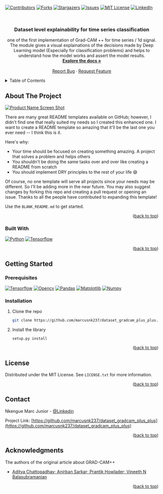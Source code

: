 <!-- Improved compatibility of back to top link: See: https://github.com/othneildrew/Best-README-Template/pull/73 -->
[![Contributors][contributors-shield]][contributors-url]
[![Forks][forks-shield]][forks-url]
[![Stargazers][stars-shield]][stars-url]
[![Issues][issues-shield]][issues-url]
[![MIT License][license-shield]][license-url]
[![LinkedIn][linkedin-shield]][linkedin-url]

<a name="readme-top"></a>

<br />
<div align="center">
  <h3 align="center">Dataset level explainability for time series classification</h3>

  <p align="center">
one of the first implementation of Grad-CAM ++ for time series / 1d signal. The module  gives a visual explainations of the decisions made by Deep Learning model (Especially for classification problems) and helps to understand how the model works and assert the model results.
    <br />
    <a href="https://github.com/othneildrew/Best-README-Template"><strong>Explore the docs »</strong></a>
    <br />
    <br />
    <a href="https://github.com/marcusnk237/dataset_gradcam_plus_plus/issues">Report Bug</a>
    ·
    <a href="https://github.com/marcusnk237/dataset_gradcam_plus_plus/issues">Request Feature</a>
  </p>
</div>
<!-- TABLE OF CONTENTS -->
<details>
  <summary>Table of Contents</summary>
  <ol>
    <li>
      <a href="#about-the-project">About</a>
      <ul>
        <li><a href="#built-with">Built With</a></li>
      </ul>
    </li>
    <li>
      <a href="#getting-started">Getting Started</a>
      <ul>
        <li><a href="#prerequisites">Prerequisites</a></li>
        <li><a href="#installation">Installation</a></li>
      </ul>
    </li>
    <li><a href="#usage">Usage</a></li>
    <li><a href="#license">License</a></li>
    <li><a href="#contact">Contact</a></li>
    <li><a href="#acknowledgments">Acknowledgments</a></li>
  </ol>
</details>



<!-- ABOUT THE PROJECT -->
## About The Project

[![Product Name Screen Shot][product-screenshot]](https://example.com)

There are many great README templates available on GitHub; however, I didn't find one that really suited my needs so I created this enhanced one. I want to create a README template so amazing that it'll be the last one you ever need -- I think this is it.

Here's why:
* Your time should be focused on creating something amazing. A project that solves a problem and helps others
* You shouldn't be doing the same tasks over and over like creating a README from scratch
* You should implement DRY principles to the rest of your life :smile:

Of course, no one template will serve all projects since your needs may be different. So I'll be adding more in the near future. You may also suggest changes by forking this repo and creating a pull request or opening an issue. Thanks to all the people have contributed to expanding this template!

Use the `BLANK_README.md` to get started.

<p align="right">(<a href="#readme-top">back to top</a>)</p>



### Built With

[![Python][Python]][Python-url]
[![Tensorflow][Tensorflow]][Tensorflow-url]

<p align="right">(<a href="#readme-top">back to top</a>)</p>



<!-- GETTING STARTED -->
## Getting Started

### Prerequisites
[![Tensorflow][Tensorflow]][Tensorflow-url]
[![Opencv][Opencv]][Opencv-url]
[![Pandas][Pandas]][Pandas-url]
[![Matplotlib][Matplotlib]][Matplotlib]
[![Numpy][Numpy]][Numpy-url]

### Installation

1. Clone the repo
   ```sh
   git clone https://github.com/marcusnk237/dataset_gradcam_plus_plus.git
   ```
2. Install the library
   ```python3
   setup.py install
   ```
<p align="right">(<a href="#readme-top">back to top</a>)</p>


<!-- LICENSE -->
## License

Distributed under the MIT License. See `LICENSE.txt` for more information.

<p align="right">(<a href="#readme-top">back to top</a>)</p>



<!-- CONTACT -->
## Contact

Nkengue Marc Junior - [@Linkedin](https://www.linkedin.com/in/marc-junior-nkengue/)

Project Link: [https://github.com/marcusnk237/dataset_gradcam_plus_plus](https://github.com/marcusnk237/dataset_gradcam_plus_plus)

<p align="right">(<a href="#readme-top">back to top</a>)</p>



<!-- ACKNOWLEDGMENTS -->
## Acknowledgments

The authors of the original article about GRAD-CAM++
* [Aditya Chattopadhay; Anirban Sarkar; Prantik Howlader; Vineeth N Balasubramanian](https://doi.org/10.1109/WACV.2018.00097)
<p align="right">(<a href="#readme-top">back to top</a>)</p>



<!-- MARKDOWN LINKS & IMAGES -->
[contributors-shield]: https://img.shields.io/github/contributors/othneildrew/Best-README-Template.svg?style=for-the-badge
[contributors-url]: https://github.com/marcusnk237/dataset_gradcam_plus_plus/graphs/contributors
[forks-shield]: https://img.shields.io/github/forks/othneildrew/Best-README-Template.svg?style=for-the-badge
[forks-url]: https://github.com/marcusnk237/dataset_gradcam_plus_plus/network/members
[stars-shield]: https://img.shields.io/github/stars/othneildrew/Best-README-Template.svg?style=for-the-badge
[stars-url]: https://github.com/marcusnk237/dataset_gradcam_plus_plus/stargazers
[issues-shield]: https://img.shields.io/github/issues/othneildrew/Best-README-Template.svg?style=for-the-badge
[issues-url]: https://github.com/marcusnk237/dataset_gradcam_plus_plus/issues
[license-shield]: https://img.shields.io/github/license/othneildrew/Best-README-Template.svg?style=for-the-badge
[license-url]: https://github.com/marcusnk237/dataset_gradcam_plus_plus/blob/main/LICENSE
[linkedin-shield]: https://img.shields.io/badge/-LinkedIn-black.svg?style=for-the-badge&logo=linkedin&colorB=555
[linkedin-url]: https://www.linkedin.com/in/marc-junior-nkengue/
[product-screenshot]: images/screenshot.png

[Opencv]:https://img.shields.io/badge/opencv-%23white.svg?style=for-the-badge&logo=opencv&logoColor=white
[Opencv-url]:https://pypi.org/project/opencv-python/
[Pandas]:https://img.shields.io/badge/pandas-%23150458.svg?style=for-the-badge&logo=pandas&logoColor=white
[Pandas-url]:https://pandas.pydata.org/
[Matplotlib]:https://img.shields.io/badge/Matplotlib-%23ffffff.svg?style=for-the-badge&logo=Matplotlib&logoColor=black
[Matplotlib-url]:https://matplotlib.org/
[NumPy]: https://img.shields.io/badge/numpy-%23013243.svg?style=for-the-badge&logo=numpy&logoColor=white
[Numpy-url]:https://numpy.org/
[Python]: https://img.shields.io/badge/Python-3776AB?style=for-the-badge&logo=python&logoColor=yellow
[Python-url]: https://www.python.org/
[Tensorflow]: https://img.shields.io/badge/TensorFlow-FF6F00?style=for-the-badge&logo=tensorflow&logoColor=white 
[Tensorflow-url]:  https://www.tensorflow.org/

